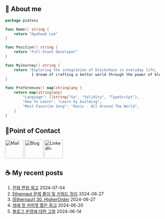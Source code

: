 ## 🐹 About me

```go
package piatoss

func Name() string {
    return "Hyohwak Lee"
}

func Position() string {
    return "Full-Stack Developer"
}

func MyJourney() string {
    return "Exploring the integration of blockchain in everyday life,
            I dream of crafting a better world through the power of blockchain."
}

func Preferences() map[string]any {
    return map[string]any{
        "Language": []string{"Go", "Solidity", "TypeScript"},
        "How To Learn": "Learn by building",
        "Most Favorite Song": "Oasis - All Around The World",
    }
}
```

## 📱Point of Contact

[<img alt="Mail" width="60px" src="https://img.icons8.com/?size=100&id=OumT4lIcOllS&format=png&color=000000" />][mail]
[<img alt="Blog" width="60px" src="https://img.icons8.com/?size=100&id=GsMdC9NCKCAD&format=png&color=000000"/>][blog]
[<img alt="LinkedIn" width="60px" src="https://img.icons8.com/?size=100&id=xuvGCOXi8Wyg&format=png&color=000000" />][linkedin]

[mail]: mailto:piatoss3612@gmail.com
[blog]: https://piatoss3612.tistory.com/
[linkedin]: https://www.linkedin.com/in/hyohwak-lee

## ☕ My recent posts

1. [전화 면접 회고](https://piatoss3612.tistory.com/177) 2024-07-04
2. [Ethernaut 문제 풀이 및 키워드 정리](https://piatoss3612.tistory.com/176) 2024-06-27
3. [[Ethernaut] 30. HigherOrder](https://piatoss3612.tistory.com/175) 2024-06-27
4. [생애 첫 커피챗 짧은 회고](https://piatoss3612.tistory.com/173) 2024-06-20
5. [블로그 운영에 대한 고찰](https://piatoss3612.tistory.com/172) 2024-06-14
